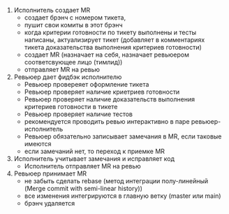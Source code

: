 1. Исполнитель создает MR
   + создает брэнч с номером тикета,
   + пушит свои комиты в этот брэнч
   + когда критерии готовности по тикету выполнены и тесты написаны, актуализирует тикет (добавляет в комментариях тикета доказательства выполнения критериев готовности)
   + создает MR (назначает на себя, назначает ревьюером соответсвующее лицо (тимлид))
   + отправляет MR на ревью
2. Ревьюер дает фидбэк исполнителю
   + Ревьюер провереяет оформление тикета
   + Ревьюер проверяет наличие криетриев готовности
   + Ревьюер проверяет наличие доказательств выполнения критериев готовности в тикете
   + Ревьюер проверяет наличие тестов
   + рекомендуется проводить ревью интерактивно в паре ревьюер-исполнитель
   + Ревьюер обязательно записывает замечания в MR, если таковые имеются
   + если замечаний нет, то переход к приемке MR
3. Исполнитель учитывает замечания и исправляет код
   + Исполнитель отправляет MR на ревью
4. Ревьюер принимает MR
   + не забыть сделать rebase (метод интеграции полу-линейный (Merge commit with semi-linear history))
   + все изменения интегрируются в главную ветку (master или main)
   + брэнч удаляется